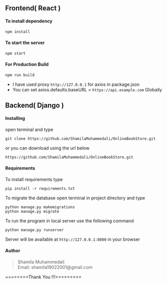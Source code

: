 ## Frontend( React )

#### To install dependency

```
npm install
```

#### To start the server

```
npm start
```

#### For Production Build

```
npm run build
```

- I have used proxy `http://127.0.0.1` for axios in package.json
- You can set axios.defaults.baseURL = `https://api.example.com` Globally

## Backend( Django )

#### Installing

open terminal and type

```
git clone https://github.com/ShamilaMuhammedali/OnlineBookStore.git
```

or you can download using the url below

```
https://github.com/ShamilaMuhammedali/OnlineBookStore.git
```

#### Requirements

To install requirements type

```
pip install -r requirements.txt
```

To migrate the database open terminal in project directory and type

```
python manage.py makemigrations
python manage.py migrate
```

To run the program in local server use the following command

```
python manage.py runserver
```

Server will be available at `http://127.0.0.1:8000` in your browser


#### Author

<blockquote>
Shamila Muhammedali<br>
Email: shamila19022001@gmail.com
</blockquote>

========Thank You !!!=========
